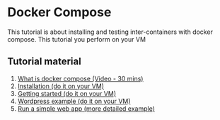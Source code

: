 # Docker Compose

This tutorial is about installing and testing inter-containers with docker compose. This tutorial you perform on your VM

Tutorial material
--------------------
1. [What is docker compose (Video - 30 mins)](https://www.youtube.com/watch?v=QeQ2MH5f_BE)
2. [Installation (do it on your VM)](https://docs.docker.com/compose/install/)
3. [Getting started (do it on your VM)](https://docs.docker.com/compose/gettingstarted/)
4. [Wordpress example (do it on your VM)](https://training-course-material.com/training/Docker_Compose)
5. [Run a simple web app (more detailed example)](http://training.play-with-docker.com/node-sql-server-docker/)

